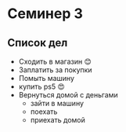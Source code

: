 # Семинер 3

## Список дел

* Сходить в магазин :blush:
* Заплатить за покупки
* Помыть машину
* купить ps5 :heart_eyes:
* Вернуться домой с деньгами
  * зайти в машину
  * поехать
  * приехать домой






